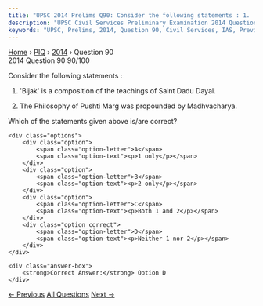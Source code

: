 ```yaml
---
title: "UPSC 2014 Prelims Q90: Consider the following statements : 1. 'Bijak' is a composit..."
description: "UPSC Civil Services Preliminary Examination 2014 Question 90 with options and answer"
keywords: "UPSC, Prelims, 2014, Question 90, Civil Services, IAS, Previous Year Questions"
---
```


<nav class="breadcrumb">
    <a href="../../">Home</a>
    <span>›</span>
    <a href="../">PIQ</a>
    <span>›</span>
    <a href="./">2014</a>
    <span>›</span>
    <span>Question 90</span>
</nav>

<div class="question-header">
    <div class="question-meta">
        <span class="year-badge">2014</span>
        <span class="question-number">Question 90</span>
        <span class="progress">90/100</span>
    </div>
    <div class="progress-bar">
        <div class="progress-fill" style="width: 90.0%"></div>
    </div>
</div>

<div class="question-content">
    <div class="question-text">
        <p>Consider the following statements :</p>
<ol>
<li>
<p>'Bijak' is a composition of the teachings of Saint Dadu Dayal.</p>
</li>
<li>
<p>The Philosophy of Pushti Marg was propounded by Madhvacharya.</p>
</li>
</ol>
<p>Which of the statements given above is/are correct?</p>
    </div>
    
    <div class="options">
        <div class="option">
            <span class="option-letter">A</span>
            <span class="option-text"><p>1 only</p></span>
        </div>
        <div class="option">
            <span class="option-letter">B</span>
            <span class="option-text"><p>2 only</p></span>
        </div>
        <div class="option">
            <span class="option-letter">C</span>
            <span class="option-text"><p>Both 1 and 2</p></span>
        </div>
        <div class="option correct">
            <span class="option-letter">D</span>
            <span class="option-text"><p>Neither 1 nor 2</p></span>
        </div>
    </div>

    <div class="answer-box">
        <strong>Correct Answer:</strong> Option D
    </div>
</div>

<div class="question-nav">
    <a href="../q089-with-reference-to-buddhist-history-tradition-and-c/" class="nav-btn prev">← Previous</a>
    <a href="../" class="nav-btn center">All Questions</a>
    <a href="../q091-a-community-of-people-called-manganiyars-is-well-k/" class="nav-btn next">Next →</a>
</div>
